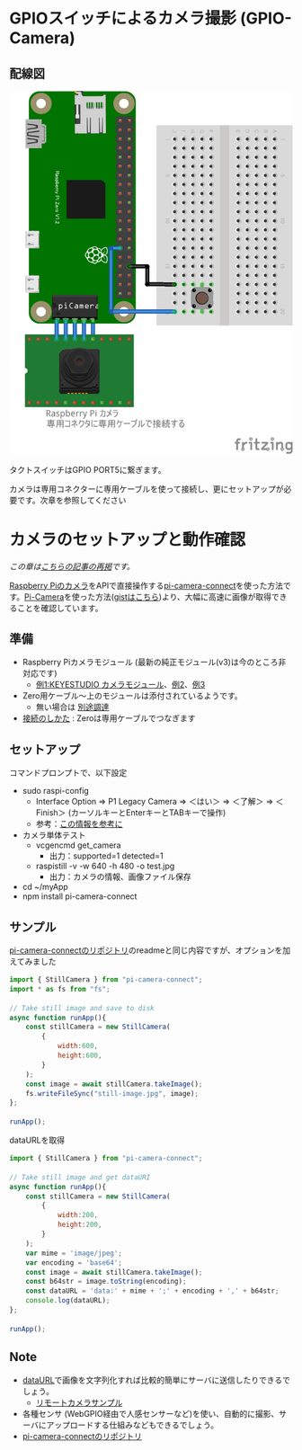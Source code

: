 # GPIOスイッチによるカメラ撮影 (GPIO-Camera)

## 配線図

![配線図](./PiZero_gpio-camera.png "schematic")

タクトスイッチはGPIO PORT5に繋ぎます。

カメラは専用コネクターに専用ケーブルを使って接続し、更にセットアップが必要です。次章を参照してください



# カメラのセットアップと動作確認

*この章は[こちらの記事の再掲](https://gist.github.com/satakagi/1b5adc8dff8236421a593b93fa152222)です。*

[Raspberry Piのカメラ](https://www.raspberrypi.com/documentation/accessories/camera.html)をAPIで直接操作する[pi-camera-connect](https://www.npmjs.com/package/pi-camera-connect)を使った方法です。[Pi-Camera](https://github.com/stetsmando/pi-camera)を使った方法([gistはこちら](https://gist.github.com/satakagi/2c5be63d4759fd21eca939f507e7f7ef))より、大幅に高速に画像が取得できることを確認しています。
## 準備
* Raspberry Piカメラモジュール (最新の純正モジュール(v3)は今のところ非対応です)
  * [例1:KEYESTUDIO カメラモジュール](https://www.amazon.co.jp/dp/B073RCXGQS/)、[例2](https://www.amazon.co.jp/dp/B086MK17K5/)、[例3](https://www.amazon.co.jp/dp/B08HVRB59N/)
* Zero用ケーブル～上のモジュールは添付されているようです。
  * 無い場合は [別途調達](https://www.amazon.co.jp/gp/product/B07QH455KY/)
* [接続のしかた](https://projects.raspberrypi.org/ja-JP/projects/getting-started-with-picamera) : Zeroは専用ケーブルでつなぎます

## セットアップ
コマンドプロンプトで、以下設定
* sudo raspi-config
  * Interface Option ⇒ P1 Legacy Camera ⇒ ＜はい＞ ⇒ ＜了解＞ ⇒ ＜Finish＞  (カーソルキーとEnterキーとTABキーで操作)
  * 参考：[この情報を参考に](https://www.rs-online.com/designspark/raspberry-pi-camera-jp)
* カメラ単体テスト
  * vcgencmd get_camera
    * 出力：supported=1 detected=1
  * raspistill -v -w 640 -h 480 -o test.jpg
    * 出力：カメラの情報、画像ファイル保存
* cd ~/myApp
* npm install pi-camera-connect

## サンプル 
[pi-camera-connectのリポジトリ](https://github.com/launchcodedev/pi-camera-connect)のreadmeと同じ内容ですが、オプションを加えてみました
```javascript
import { StillCamera } from "pi-camera-connect";
import * as fs from "fs";

// Take still image and save to disk
async function runApp(){
    const stillCamera = new StillCamera(
        {
            width:600,
            height:600,
        }
    );
    const image = await stillCamera.takeImage();
    fs.writeFileSync("still-image.jpg", image);
};

runApp();
```

dataURLを取得
```javascript
import { StillCamera } from "pi-camera-connect";

// Take still image and get dataURI
async function runApp(){
    const stillCamera = new StillCamera(
        {
            width:200,
            height:200,
        }
    );
    var mime = 'image/jpeg'; 
    var encoding = 'base64'; 
    const image = await stillCamera.takeImage();
    const b64str = image.toString(encoding);
    const dataURL = 'data:' + mime + ';' + encoding + ',' + b64str;    
    console.log(dataURL);
};

runApp();
```


## Note 
  * [dataURL](https://developer.mozilla.org/ja/docs/Web/HTTP/Basics_of_HTTP/Data_URIs)で画像を文字列化すれば比較的簡単にサーバに送信したりできるでしょう。
    * [リモートカメラサンプル](https://tutorial.chirimen.org/pizero/esm-examples/#REMOTE_remote_camera)
  * 各種センサ (WebGPIO経由で人感センサーなど)を使い、自動的に撮影、サーバにアップロードする仕組みなどもできるでしょう。
  * [pi-camera-connectのリポジトリ](https://github.com/launchcodedev/pi-camera-connect)
